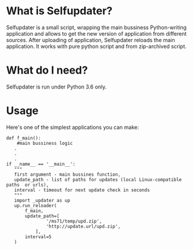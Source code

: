 What is Selfupdater?
====================

  Selfupdater is a small script, wrapping the main bussiness Python-writing application
and allows to get the new version of application from different sources. After
uploading of application, Selfupdater reloads the main application.
  It works with pure python script and from zip-archived script.

What do I need?
===============

Selfupdater is run under Python 3.6 only.

Usage
===============

Here's one of the simplest applications you can make:

    def f_main():
        #main bussiness logic
       .
       .
       .
    if __name__ == '__main__':
       """
       first argument - main bussines function,
       update_path - list of paths for updates (local Linux-compatible paths  or urls),
       interval - timeout for next update check in seconds
       """
       import _updater as up
       up.run_reloader(
           f_main,
           update_path=[
                   '/ms71/temp/upd.zip',
                   'http://update.url/upd.zip',
               ],
           interval=5
       )
